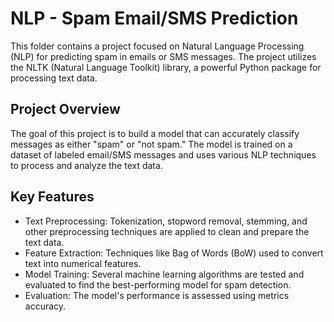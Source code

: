 # NLP - Spam Email/SMS Prediction
This folder contains a project focused on Natural Language Processing (NLP) for predicting spam in emails or SMS messages. The project utilizes the NLTK (Natural Language Toolkit) library, a powerful Python package for processing text data.

## Project Overview
The goal of this project is to build a model that can accurately classify messages as either "spam" or "not spam." The model is trained on a dataset of labeled email/SMS messages and uses various NLP techniques to process and analyze the text data.

## Key Features
- Text Preprocessing: Tokenization, stopword removal, stemming, and other preprocessing techniques are applied to clean and prepare the text data.
- Feature Extraction: Techniques like Bag of Words (BoW) used to convert text into numerical features.
- Model Training: Several machine learning algorithms are tested and evaluated to find the best-performing model for spam detection.
- Evaluation: The model's performance is assessed using metrics accuracy.

